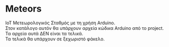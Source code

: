 # Meteors
IoT Μετεωρολογικός Σταθμός με τη χρήση Arduino.<br>
Στον κατάλογο αυτόν θα υπάρχουν αρχεία κώδικα Arduino από το project.<br>
Τα αρχεία αυτά ΔΕΝ είναι τα τελικά.<br>
Τα τελικά θα υπάρχουν σε ξεχωριστό φάκελο.<br>

